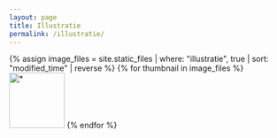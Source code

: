 ```yaml
---
layout: page
title: Illustratie
permalink: /illustratie/
---
```


{% assign image_files = site.static_files | where: "illustratie", true | sort: "modified_time" | reverse %}
{% for thumbnail in image_files %}
  <a href="{{ thumbnail.path  | replace: 'thumbnails', 'fullsize' }}"><img src="{{ thumbnail.path }}" alt="*" width="100" height="100" /></a>
{% endfor %}